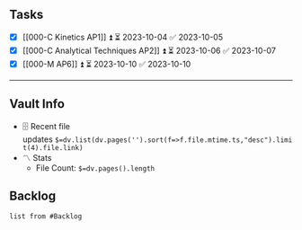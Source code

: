 ## Tasks
- [x] [[000-C Kinetics AP1]] ⏫ ⏳ 2023-10-04 ✅ 2023-10-05
- [x] [[000-C Analytical Techniques AP2]] ⏫ ⏳ 2023-10-06 ✅ 2023-10-07
- [x] [[000-M AP6]] ⏫ ⏳ 2023-10-10 ✅ 2023-10-10
---
## [](https://github.com/TfTHacker/DashboardPlusPlus/blob/master/Dashboard%2B%2B.md#vault-info)Vault Info
- 🗄️ Recent file updates `$=dv.list(dv.pages('').sort(f=>f.file.mtime.ts,"desc").limit(4).file.link)`
- 〽️ Stats
    - File Count: `$=dv.pages().length`

## Backlog
```dataview
list from #Backlog 
```
